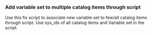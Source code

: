 ### Add variable set to multiple catalog items through script

Use this fix script to associate new variable set to few/all catalog items through script.
Use sys_ids of all catalog items and Variable set in the script.
